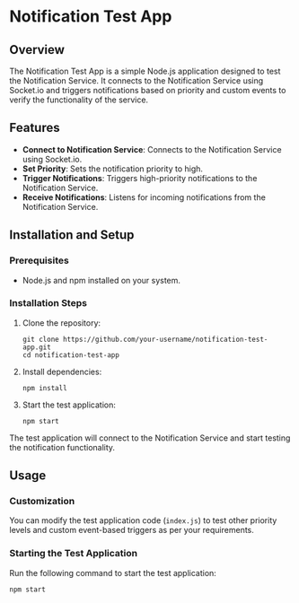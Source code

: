 # Notification Test App

## Overview

The Notification Test App is a simple Node.js application designed to test the Notification Service. It connects to the Notification Service using Socket.io and triggers notifications based on priority and custom events to verify the functionality of the service.

## Features

- **Connect to Notification Service**: Connects to the Notification Service using Socket.io.
- **Set Priority**: Sets the notification priority to high.
- **Trigger Notifications**: Triggers high-priority notifications to the Notification Service.
- **Receive Notifications**: Listens for incoming notifications from the Notification Service.

## Installation and Setup

### Prerequisites

- Node.js and npm installed on your system.

### Installation Steps

1. Clone the repository:

    ```
    git clone https://github.com/your-username/notification-test-app.git
    cd notification-test-app
    ```

2. Install dependencies:

    ```
    npm install
    ```

3. Start the test application:

    ```
    npm start
    ```

The test application will connect to the Notification Service and start testing the notification functionality.

## Usage

### Customization

You can modify the test application code (`index.js`) to test other priority levels and custom event-based triggers as per your requirements.

### Starting the Test Application

Run the following command to start the test application:

```
npm start
```

